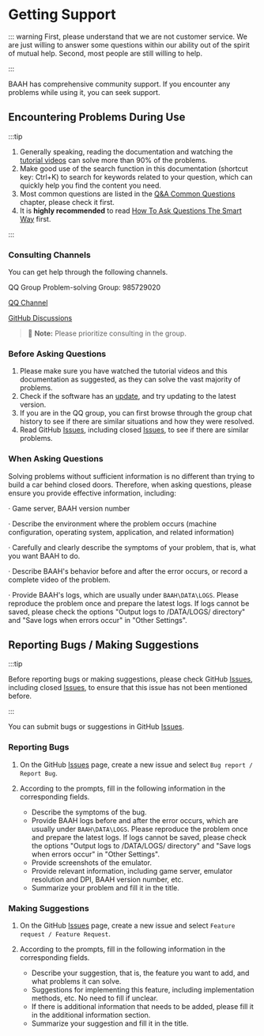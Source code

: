 <LanguageWarn/>

# Getting Support
::: warning
First, please understand that we are not customer service. We are just willing to answer some questions within our ability out of the spirit of mutual help. Second, most people are still willing to help.

:::

BAAH has comprehensive community support. If you encounter any problems while using it, you can seek support.


## Encountering Problems During Use
:::tip

1. Generally speaking, reading the documentation and watching the [tutorial videos](https://www.bilibili.com/video/BV1ZxfGYSEVr/) can solve more than 90% of the problems.
2. Make good use of the search function in this documentation (shortcut key: Ctrl+K) to search for keywords related to your question, which can quickly help you find the content you need.
3. Most common questions are listed in the [Q&A Common Questions](../docs/QA.md) chapter, please check it first.
4. It is **highly recommended** to read [How To Ask Questions The Smart Way](https://github.com/ryanhanwu/How-To-Ask-Questions-The-Smart-Way/blob/main/README-zh_CN.md) first.

:::

### Consulting Channels

You can get help through the following channels.

QQ Group Problem-solving Group: 985729020

[QQ Channel](https://pd.qq.com/s/5atxio0vq)

[GitHub Discussions](https://github.com/BlueArchiveArisHelper/BAAH/discussions)

> :memo: **Note:** Please prioritize consulting in the group.


### Before Asking Questions
1. Please make sure you have watched the tutorial videos and this documentation as suggested, as they can solve the vast majority of problems.
2. Check if the software has an [update](../docs/QA.md#_0-如何更新baah), and try updating to the latest version.
3. If you are in the QQ group, you can first browse through the group chat history to see if there are similar situations and how they were resolved.
4. Read GitHub [Issues](https://github.com/BlueArchiveArisHelper/BAAH/issues), including closed [Issues](https://github.com/BlueArchiveArisHelper/BAAH/issues?q=is%3Aissue%20state%3Aclosed), to see if there are similar problems.

### When Asking Questions
Solving problems without sufficient information is no different than trying to build a car behind closed doors. Therefore, when asking questions, please ensure you provide effective information, including:
   
   · Game server, BAAH version number

   · Describe the environment where the problem occurs (machine configuration, operating system, application, and related information)

   · Carefully and clearly describe the symptoms of your problem, that is, what you want BAAH to do.

   · Describe BAAH's behavior before and after the error occurs, or record a complete video of the problem.

   · Provide BAAH's logs, which are usually under `BAAH\DATA\LOGS`. Please reproduce the problem once and prepare the latest logs. If logs cannot be saved, please check the options "Output logs to /DATA/LOGS/ directory" and "Save logs when errors occur" in "Other Settings".


## Reporting Bugs / Making Suggestions

:::tip

Before reporting bugs or making suggestions, please check GitHub [Issues](https://github.com/BlueArchiveArisHelper/BAAH/issues), including closed [Issues](https://github.com/BlueArchiveArisHelper/BAAH/issues?q=is%3Aissue%20state%3Aclosed), to ensure that this issue has not been mentioned before.

:::

You can submit bugs or suggestions in GitHub [Issues](https://github.com/BlueArchiveArisHelper/BAAH/issues).

### Reporting Bugs

1. On the GitHub [Issues](https://github.com/BlueArchiveArisHelper/BAAH/issues) page, create a new issue and select `Bug report / Report Bug`.

2. According to the prompts, fill in the following information in the corresponding fields.
   - Describe the symptoms of the bug.
   - Provide BAAH logs before and after the error occurs, which are usually under `BAAH\DATA\LOGS`. Please reproduce the problem once and prepare the latest logs. If logs cannot be saved, please check the options "Output logs to /DATA/LOGS/ directory" and "Save logs when errors occur" in "Other Settings".
   - Provide screenshots of the emulator.
   - Provide relevant information, including game server, emulator resolution and DPI, BAAH version number, etc.
   - Summarize your problem and fill it in the title.

### Making Suggestions

1. On the GitHub [Issues](https://github.com/BlueArchiveArisHelper/BAAH/issues) page, create a new issue and select `Feature request / Feature Request`.

2. According to the prompts, fill in the following information in the corresponding fields.
   - Describe your suggestion, that is, the feature you want to add, and what problems it can solve.
   - Suggestions for implementing this feature, including implementation methods, etc. No need to fill if unclear.
   - If there is additional information that needs to be added, please fill it in the additional information section.
   - Summarize your suggestion and fill it in the title.

